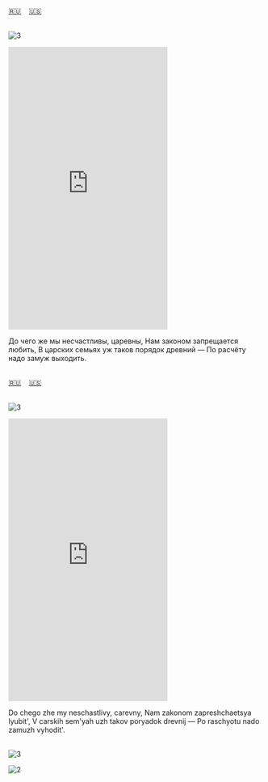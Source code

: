 <span id="ru"><a href='#ru'>🇷🇺</a> &nbsp;&nbsp;&nbsp;<a href='#en'>🇺🇸</a> &nbsp;&nbsp;&nbsp;</span><br><br>

![3](https://github.com/user-attachments/assets/2575c149-c389-47b8-bd5e-37fae50a5251)

<iframe width="315" height="560" src="https://www.youtube.com/embed/mLWzaDiKy0Q" frameborder="0" allow="accelerometer; autoplay; clipboard-write; encrypted-media; gyroscope; picture-in-picture; web-share"allowfullscreen></iframe>

До чего же мы несчастливы, царевны,
Нам законом запрещается любить,
В царских семьях уж таков порядок древний —
По расчёту надо замуж выходить.<br><br>

<span id="en"><a href='#ru'>🇷🇺</a> &nbsp;&nbsp;&nbsp;<a href='#en'>🇺🇸</a> &nbsp;&nbsp;&nbsp;</span><br><br>

![3](https://github.com/user-attachments/assets/32340491-8a75-47f4-a7db-43b21929dc01)

<iframe width="315" height="560" src="https://www.youtube.com/embed/APNVgBg-z4o" frameborder="0" allow="accelerometer; autoplay; clipboard-write; encrypted-media; gyroscope; picture-in-picture; web-share"allowfullscreen></iframe>

Do chego zhe my neschastlivy, carevny,
Nam zakonom zapreshchaetsya lyubit',
V carskih sem'yah uzh takov poryadok drevnij —
Po raschyotu nado zamuzh vyhodit'.<br><br>

![3](https://github.com/user-attachments/assets/32340491-8a75-47f4-a7db-43b21929dc01)

![2](https://github.com/user-attachments/assets/ff6f1ea9-37d6-4457-9b49-874d8a8c528c)
